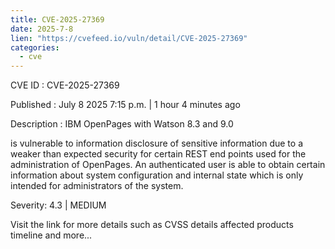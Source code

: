 ```yaml
--- 
title: CVE-2025-27369
date: 2025-7-8
lien: "https://cvefeed.io/vuln/detail/CVE-2025-27369"
categories:
  - cve
---
```


CVE ID : CVE-2025-27369

Published :  July 8
2025
7:15 p.m. | 1 hour
4 minutes ago

Description : IBM OpenPages with Watson 8.3 and 9.0 







is vulnerable to information disclosure of sensitive information due to a weaker than expected security for certain REST end points used for the administration of OpenPages. An authenticated user is able to obtain certain information about system configuration and internal state which is only intended for administrators of the system.

Severity: 4.3 | MEDIUM

Visit the link for more details
such as CVSS details
affected products
timeline
and more...
